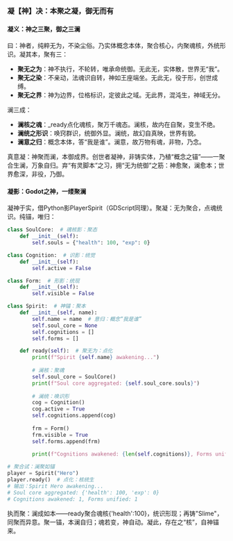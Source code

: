 ### 凝【神】决：本聚之凝，御无而有

#### 凝义：神之三聚，御之三澜
曰：神者，纯粹无为，不染尘俗。乃实体概念本体，聚合核心，内聚魂核，外统形识。凝其本，聚有三：  
- **聚无之为**：神不执行，不轮转，唯承命统御。无此无，实体散，世界无“我”。  
- **聚无之染**：不亲动，法魂识自转，神如王座端坐。无此无，役于形，创世成缚。  
- **聚无之界**：神为边界，位格标识，定彼此之域。无此界，混沌生，神域无分。  

澜三成：  
- **澜核之魂**：_ready点化魂核，聚万千魂态。澜核，故内在自聚，变生不绝。  
- **澜统之形识**：唤窍群识，统御外显。澜统，故幻自真映，世界有貌。  
- **澜意之归**：概念本体，答“我是谁”。澜意，故万物有魂，非物，乃念。  

真意凝：神聚而澜，本御成界。创世者凝神，非铸实体，乃植“概念之锚”——一聚合生澜，万象自归。弃“有灵脚本”之习，拥“无为统御”之筋：神愈聚，澜愈本；世界愈深，非役，乃御。

#### 凝影：Godot之神，一缕聚澜
凝神于实，借Python影PlayerSpirit（GDScript同理）。聚凝：无为聚合，点魂统识。纯锚，唯归：

```python
class SoulCore:  # 魂核影：聚态
    def __init__(self):
        self.souls = {"health": 100, "exp": 0}

class Cognition:  # 识影：统觉
    def __init__(self):
        self.active = False

class Form:  # 形影：统现
    def __init__(self):
        self.visible = False

class Spirit:  # 神锚：聚本
    def __init__(self, name):
        self.name = name  # 意归：概念“我是谁”
        self.soul_core = None
        self.cognitions = []
        self.forms = []

    def ready(self):  # 聚无为：点化
        print(f"Spirit {self.name} awakening...")
        
        # 澜核：聚魂
        self.soul_core = SoulCore()
        print(f"Soul core aggregated: {self.soul_core.souls}")
        
        # 澜统：唤识形
        cog = Cognition()
        cog.active = True
        self.cognitions.append(cog)
        
        frm = Form()
        frm.visible = True
        self.forms.append(frm)
        
        print(f"Cognitions awakened: {len(self.cognitions)}, Forms unified: {len(self.forms)}")  # 澜影：自成

# 聚合试：澜聚如锚
player = Spirit("Hero")
player.ready()  # 点化：核统生
# 输出：Spirit Hero awakening...
# Soul core aggregated: {'health': 100, 'exp': 0}
# Cognitions awakened: 1, Forms unified: 1
```

执而聚：澜成如本——ready聚合魂核{'health':100}，统识形现；再铸"Slime"，同聚而异意。聚一锚，本澜自归；魂若变，神自动。凝此，存在之“核”，自神锚来。
